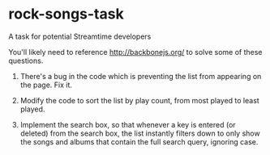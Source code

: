 rock-songs-task
===============

A task for potential Streamtime developers

You'll likely need to reference http://backbonejs.org/ to solve some of these questions.

1) There's a bug in the code which is preventing the list from appearing on the page. Fix it.

2) Modify the code to sort the list by play count, from most played to least played.

3) Implement the search box, so that whenever a key is entered (or deleted) from the search box, the list instantly filters down to only show the songs and albums that contain the full search query, ignoring case.